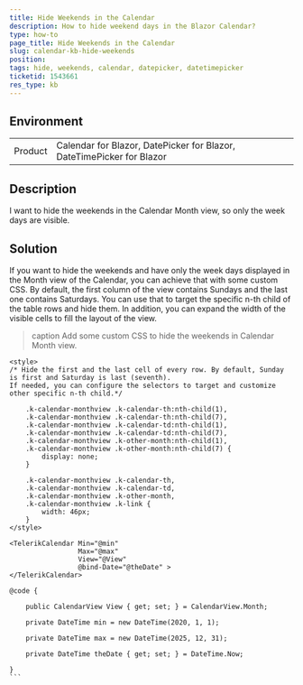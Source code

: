```yaml
---
title: Hide Weekends in the Calendar
description: How to hide weekend days in the Blazor Calendar?
type: how-to
page_title: Hide Weekends in the Calendar
slug: calendar-kb-hide-weekends
position: 
tags: hide, weekends, calendar, datepicker, datetimepicker
ticketid: 1543661
res_type: kb
---
```


## Environment
<table>
	<tbody>
		<tr>
			<td>Product</td>
			<td>Calendar for Blazor, DatePicker for Blazor, DateTimePicker for Blazor</td>
		</tr>
	</tbody>
</table>


## Description
I want to hide the weekends in the Calendar Month view, so only the week days are visible.

## Solution

If you want to hide the weekends and have only the week days displayed in the Month view of the Calendar, you can achieve that with some custom CSS. By default, the first column of the view contains Sundays and the last one contains Saturdays. You can use that to target the specific n-th child of the table rows and hide them. In addition, you can expand the width of the visible cells to fill the layout of the view.

>caption Add some custom CSS to hide the weekends in Calendar Month view.

````CSHTML
<style>
/* Hide the first and the last cell of every row. By default, Sunday is first and Saturday is last (seventh). 
If needed, you can configure the selectors to target and customize other specific n-th child.*/

    .k-calendar-monthview .k-calendar-th:nth-child(1),
    .k-calendar-monthview .k-calendar-th:nth-child(7),
    .k-calendar-monthview .k-calendar-td:nth-child(1),
    .k-calendar-monthview .k-calendar-td:nth-child(7),
    .k-calendar-monthview .k-other-month:nth-child(1),
    .k-calendar-monthview .k-other-month:nth-child(7) {
        display: none;
    }

    .k-calendar-monthview .k-calendar-th,
    .k-calendar-monthview .k-calendar-td,
    .k-calendar-monthview .k-other-month,
    .k-calendar-monthview .k-link {
        width: 46px;
    }        
</style>

<TelerikCalendar Min="@min"
                 Max="@max"
                 View="@View"
                 @bind-Date="@theDate" >
</TelerikCalendar>

@code {

    public CalendarView View { get; set; } = CalendarView.Month;

    private DateTime min = new DateTime(2020, 1, 1);

    private DateTime max = new DateTime(2025, 12, 31);

    private DateTime theDate { get; set; } = DateTime.Now;

}
```
